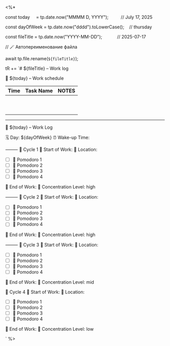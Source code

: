 <%*

const today     = tp.date.now("MMMM D, YYYY");          // July 17, 2025

const dayOfWeek = tp.date.now("dddd").toLowerCase();    // thursday

const fileTitle = tp.date.now("YYYY-MM-DD");            // 2025-07-17

  

// 🪄 Автопереименование файла

await tp.file.rename(`${fileTitle}`);

  

tR += `# ${fileTitle} – Work log

📅 ${today} – Work schedule

| Time | Task Name | NOTES |
|------|-----------|-------|
|      |           |       |
|      |           |       |
|      |           |       |
|      |           |       |
|      |           |       |
|      |           |       |
|      |           |       |
|      |           |       |
|      |           |       |
|      |           |       |

---

📅 ${today} – Work Log

🗓️ Day: ${dayOfWeek}
⏰ Wake-up Time: 

⸻
🔄 Cycle 1
💼 Start of Work: 
🏡 Location: 
- [ ] 🍅 Pomodoro 1
- [ ] 🍅 Pomodoro 2
- [ ] 🍅 Pomodoro 3
- [ ] 🍅 Pomodoro 4

🏁 End of Work: 
🎯 Concentration Level: high

⸻
🔄 Cycle 2
💼 Start of Work: 
🏡 Location: 
- [ ] 🍅 Pomodoro 1
- [ ] 🍅 Pomodoro 2
- [ ] 🍅 Pomodoro 3
- [ ] 🍅 Pomodoro 4

🏁 End of Work: 
🎯 Concentration Level: high

⸻
🌙 Cycle 3
💼 Start of Work: 
🏡 Location: 
- [ ] 🍅 Pomodoro 1
- [ ] 🍅 Pomodoro 2
- [ ] 🍅 Pomodoro 3
- [ ] 🍅 Pomodoro 4

🏁 End of Work: 
🎯 Concentration Level: mid

🌙 Cycle 4
💼 Start of Work: 
🏡 Location:  
- [ ] 🍅 Pomodoro 1
- [ ] 🍅 Pomodoro 2
- [ ] 🍅 Pomodoro 3
- [ ] 🍅 Pomodoro 4

🏁 End of Work: 
🎯 Concentration Level: low

` %>